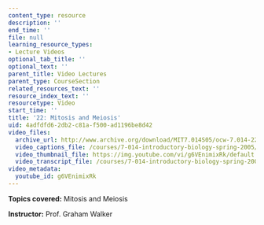 ```yaml
---
content_type: resource
description: ''
end_time: ''
file: null
learning_resource_types:
- Lecture Videos
optional_tab_title: ''
optional_text: ''
parent_title: Video Lectures
parent_type: CourseSection
related_resources_text: ''
resource_index_text: ''
resourcetype: Video
start_time: ''
title: '22: Mitosis and Meiosis'
uid: 4adfdfd6-2db2-c81a-f500-ad1196be8d42
video_files:
  archive_url: http://www.archive.org/download/MIT7.014S05/ocw-7.014-22-04apr05-220k.mp4
  video_captions_file: /courses/7-014-introductory-biology-spring-2005/3b2bbb4da233504e9079b7b721e2c6d4_g6VEnimixRk.vtt
  video_thumbnail_file: https://img.youtube.com/vi/g6VEnimixRk/default.jpg
  video_transcript_file: /courses/7-014-introductory-biology-spring-2005/be17b088bf313ac1f3653c964204c000_g6VEnimixRk.pdf
video_metadata:
  youtube_id: g6VEnimixRk
---
```


**Topics covered:** Mitosis and Meiosis  
  
**Instructor:** Prof. Graham Walker



